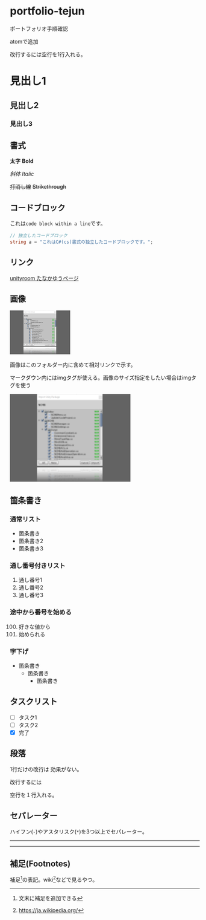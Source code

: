 # portfolio-tejun
ポートフォリオ手順確認

atomで追加

改行するには空行を1行入れる。

# 見出し1
## 見出し2
### 見出し3

## 書式
**太字** **Bold**

*斜体* *Italic*

~~打消し線~~ ~~Strikethrough~~

## コードブロック
これは`code block within a line`です。

```cs
// 独立したコードブロック
string a = "これはC#(cs)書式の独立したコードブロックです。";
```

## リンク
[unityroom たなかゆうページ](https://unityroom.com/users/81feabmrtpxcuv0h5dlg)

## 画像
![インポート画面](sample.png)

画像はこのフォルダー内に含めて相対リンクで示す。

マークダウン内にはimgタグが使える。画像のサイズ指定をしたい場合はimgタグを使う

<img src="sample.png" style="width: 320px">

## 箇条書き
### 通常リスト
- 箇条書き
- 箇条書き2
- 箇条書き3

### 通し番号付きリスト
1. 通し番号1
1. 通し番号2
1. 通し番号3

### 途中から番号を始める
100. 好きな値から
100. 始められる

### 字下げ
- 箇条書き
  - 箇条書き
    - 箇条書き

## タスクリスト
- [ ] タスク1
- [ ] タスク2
- [x] 完了

## 段落
1行だけの改行は
効果がない。

改行するには

空行を１行入れる。

## セパレーター
ハイフン(`-`)やアスタリスク(`*`)を3つ以上でセパレーター。

---

***

## 補足(Footnotes)
補足[^1]の表記。wiki[^2]などで見るやつ。

[^1]: 文末に補足を追加できる
[^2]: https://ja.wikipedia.org/
